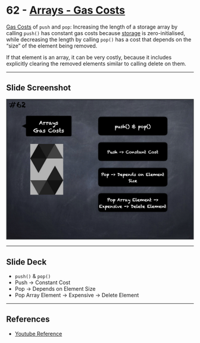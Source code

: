 # 62 - [Arrays - Gas Costs](Arrays%20-%20Gas%20Costs.md)
[Gas Costs](../1.%20Ethereum101/Gas%20Costs.md) of `push` and `pop`: Increasing the length of a storage array by calling `push()` has constant gas costs because [storage](../1.%20Ethereum101/Storage.md) is zero-initialised, while decreasing the length by calling `pop()` has a cost that depends on the “size” of the element being removed. 

If that element is an array, it can be very costly, because it includes explicitly clearing the removed elements similar to calling delete on them.

___
## Slide Screenshot
![062.png](../../images/solidity101/062.png)
___
## Slide Deck
- `push()` & `pop()`
- Push -> Constant Cost
- Pop -> Depends on Element Size
- Pop Array Element -> Expensive -> Delete Element
___
## References
- [Youtube Reference](https://youtu.be/WgU7KKKomMk?t=69)


